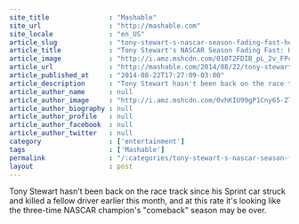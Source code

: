 ```yaml
---
site_title               : "Mashable"
site_url                 : "http://mashable.com"
site_locale              : "en_US"
article_slug             : "tony-stewart-s-nascar-season-fading-fast-he-s-skipping-bristol-too"
article_title            : "Tony Stewart's NASCAR Season Fading Fast: He's Skipping Bristol, Too"
article_image            : "http://i.amz.mshcdn.com/010T2FDIB_pL_2v_FPcXmUi12RQ=/1200x627/2014%2F08%2F22%2Fe0%2Ftony.stewar.63f98.jpg"
article_url              : "http://mashable.com/2014/08/22/tony-stewart-nascar-bristol/"
article_published_at     : "2014-08-22T17:27:09-03:00"
article_description      : "Tony Stewart hasn't been back on the race track since his Sprint car struck and killed a fellow driver earlier this month, and at this rate it's looking like the three-time NASCAR champion's 'comeback' season may be over."
article_author_name      : null
article_author_image     : "http://i.amz.mshcdn.com/0vhKIU99gP1Cny65-ZlqL249nMA=/90x90/2016%2F09%2F16%2Ff7%2Fhttpsd2mhye01h4nj2n.cloudfront.netmediaZgkyMDE1LzA1.7d00b.jpg"
article_author_biography : null
article_author_profile   : null
article_author_facebook  : null
article_author_twitter   : null
category                 : ['entertainment']
tags                     : ['Mashable']
permalink                : "/:categories/tony-stewart-s-nascar-season-fading-fast-he-s-skipping-bristol-too/"
layout                   : post
---
```


Tony Stewart hasn't been back on the race track since his Sprint car struck and killed a fellow driver earlier this month, and at this rate it's looking like the three-time NASCAR champion's "comeback" season may be over.
